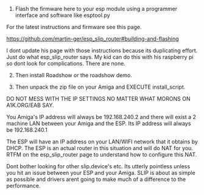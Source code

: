 

1. Flash the firmware here to your esp module using a programmer interface and software like esptool.py

For the latest instructions and firmware see this page.

https://github.com/martin-ger/esp_slip_router#building-and-flashing

I dont update his page with those instructions because its duplicating effort. Just do what esp_slip_router says. My kid can do this with his raspberry pi so dont look for complications. There are none.

2. Then install Roadshow or the roadshow demo.

3. Then unpack the zip file on your Amiga and EXECUTE install_script.

DO NOT MESS WITH THE IP SETTINGS NO MATTER WHAT MORONS ON A1K.ORG/EAB SAY. 

You Amiga's IP address will always be 192.168.240.2 and there will exist a 2 machine LAN between your Amiga and the ESP. Its IP address will always be 192.168.240.1

The ESP will have an IP address on your LAN/WIFI network that it obtains by DHCP. The ESP is an actual router in this situation and will do NAT for you. RTFM on the esp_slip_router page to understand how to configure this NAT. 

Dont bother looking for other slip.device's etc. Its utterly pointless unless you hit an issue between your ESP and your Amiga. SLIP is about as simple as possible and drivers arent going to make much of a difference to the performance. 
